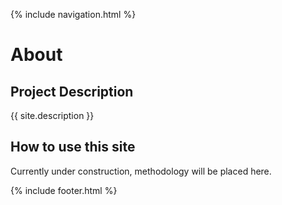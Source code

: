 {% include navigation.html %}

# About 

## Project Description 

{{ site.description }}

## How to use this site
Currently under construction, methodology will be placed here. 

{% include footer.html %}
